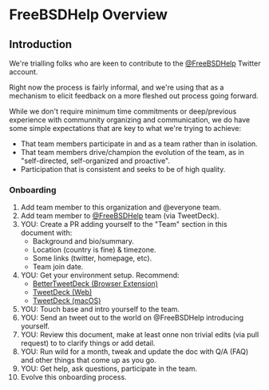 # FreeBSDHelp Overview

## Introduction

We're trialling folks who are keen to contribute to the [@FreeBSDHelp](https://twitter.com/FreeBSDHelp) Twitter account.

Right now the process is fairly informal, and we're using that as a
mechanism to elicit feedback on a more fleshed out process going forward.

While we don't require minimum time commitments or deep/previous
experience with communnity organizing and communication, we do have some
simple expectations that are key to what we're trying to achieve:

 * That team members participate in and as a team rather than in isolation.
 * That team members drive/champion the evolution of the team, as in  "self-directed, self-organized and proactive".
 * Participation that is consistent and seeks to be of high quality.

### Onboarding

1. Add team member to this organization and @everyone team.
2. Add team member to [@FreeBSDHelp](https://twitter.com/FreeBSDHelp) team (via TweetDeck).
3. YOU: Create a PR adding yourself to the "Team" section in this document with:
   * Background and bio/summary.
   * Location (country is fine) & timezone.
   * Some links (twitter, homepage, etc).
   * Team join date.
5. YOU: Get your environment setup. Recommend:
   * [BetterTweetDeck (Browser Extension)](https://better.tw/)
   * [TweetDeck (Web)](https://tweetdeck.twitter.com/)
   * [TweetDeck (macOS)](https://apps.apple.com/us/app/tweetdeck-by-twitter/id485812721)
6. YOU: Touch base and intro yourself to the team.
7. YOU: Send an tweet out to the world on @FreeBSDHelp introducing yourself.
8. YOU: Review this document, make at least onne non trivial edits (via pull request) to to clarify things or add detail.
9. YOU: Run wild for a month, tweak and update the doc with Q/A (FAQ) and other things that come up as you go.
10. YOU: Get help, ask questions, participate in the team.
11. Evolve this onboarding process.

